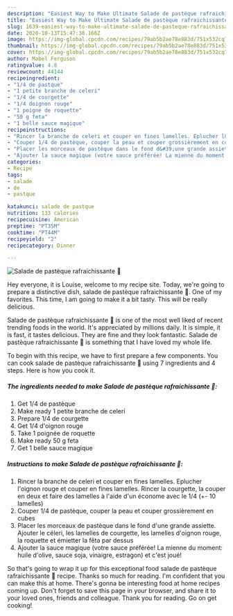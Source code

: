 ```yaml
---
description: "Easiest Way to Make Ultimate Salade de pastèque rafraichissante 🍉"
title: "Easiest Way to Make Ultimate Salade de pastèque rafraichissante 🍉"
slug: 1639-easiest-way-to-make-ultimate-salade-de-pasteque-rafraichissante
date: 2020-10-13T15:47:38.166Z
image: https://img-global.cpcdn.com/recipes/79ab5b2ae78e883d/751x532cq70/salade-de-pasteque-rafraichissante-🍉-photo-principale-de-la-recette.jpg
thumbnail: https://img-global.cpcdn.com/recipes/79ab5b2ae78e883d/751x532cq70/salade-de-pasteque-rafraichissante-🍉-photo-principale-de-la-recette.jpg
cover: https://img-global.cpcdn.com/recipes/79ab5b2ae78e883d/751x532cq70/salade-de-pasteque-rafraichissante-🍉-photo-principale-de-la-recette.jpg
author: Mabel Ferguson
ratingvalue: 4.8
reviewcount: 44144
recipeingredient:
- "1/4 de pastque"
- "1 petite branche de celeri"
- "1/4 de courgette"
- "1/4 doignon rouge"
- "1 poigne de roquette"
- "50 g feta"
- "1 belle sauce magique"
recipeinstructions:
- "Rincer la branche de celeri et couper en fines lamelles. Eplucher l&#39;oignon rouge et couper en fines lamelles. Rincer la courgette, la couper en deux et faire des lamelles à l&#39;aide d&#39;un économe avec le 1/4 (+- 10 lamelles)⁠"
- "Couper 1/4 de pastèque, couper la peau et couper grossièrement en cubes⁠"
- "Placer les morceaux de pastèque dans le fond d&#39;une grande assiette. Ajouter le céleri, les lamelles de courgette, les lamelles d&#39;oignon rouge, la roquette et émietter la fêta par dessus⁠"
- "Ajouter la sauce magique (votre sauce préférée! La mienne du moment: huile d&#39;olive, sauce soja, vinaigre, estragon) et c&#39;est joué!⁠"
categories:
- Recipe
tags:
- salade
- de
- pastque

katakunci: salade de pastque 
nutrition: 133 calories
recipecuisine: American
preptime: "PT35M"
cooktime: "PT44M"
recipeyield: "2"
recipecategory: Dinner

---
```



![Salade de pastèque rafraichissante 🍉](https://img-global.cpcdn.com/recipes/79ab5b2ae78e883d/751x532cq70/salade-de-pasteque-rafraichissante-🍉-photo-principale-de-la-recette.jpg)

Hey everyone, it is Louise, welcome to my recipe site. Today, we're going to prepare a distinctive dish, salade de pastèque rafraichissante 🍉. One of my favorites. This time, I am going to make it a bit tasty. This will be really delicious.

Salade de pastèque rafraichissante 🍉 is one of the most well liked of recent trending foods in the world. It's appreciated by millions daily. It is simple, it is fast, it tastes delicious. They are fine and they look fantastic. Salade de pastèque rafraichissante 🍉 is something that I have loved my whole life.




To begin with this recipe, we have to first prepare a few components. You can cook salade de pastèque rafraichissante 🍉 using 7 ingredients and 4 steps. Here is how you cook it.

<!--inarticleads1-->

##### The ingredients needed to make Salade de pastèque rafraichissante 🍉:

1. Get 1/4 de pastèque
1. Make ready 1 petite branche de celeri
1. Prepare 1/4 de courgette
1. Get 1/4 d&#39;oignon rouge
1. Take 1 poignée de roquette
1. Make ready 50 g feta
1. Get 1 belle sauce magique




<!--inarticleads2-->

##### Instructions to make Salade de pastèque rafraichissante 🍉:

1. Rincer la branche de celeri et couper en fines lamelles. Eplucher l&#39;oignon rouge et couper en fines lamelles. Rincer la courgette, la couper en deux et faire des lamelles à l&#39;aide d&#39;un économe avec le 1/4 (+- 10 lamelles)⁠
1. Couper 1/4 de pastèque, couper la peau et couper grossièrement en cubes⁠
1. Placer les morceaux de pastèque dans le fond d&#39;une grande assiette. Ajouter le céleri, les lamelles de courgette, les lamelles d&#39;oignon rouge, la roquette et émietter la fêta par dessus⁠
1. Ajouter la sauce magique (votre sauce préférée! La mienne du moment: huile d&#39;olive, sauce soja, vinaigre, estragon) et c&#39;est joué!⁠




So that's going to wrap it up for this exceptional food salade de pastèque rafraichissante 🍉 recipe. Thanks so much for reading. I'm confident that you can make this at home. There's gonna be interesting food at home recipes coming up. Don't forget to save this page in your browser, and share it to your loved ones, friends and colleague. Thank you for reading. Go on get cooking!
